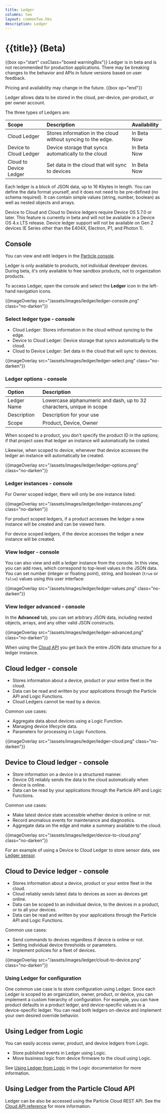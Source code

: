 ```yaml
---
title: Ledger
columns: two
layout: commonTwo.hbs
description: Ledger
---
```


# {{title}} (Beta)

{{box op="start" cssClass="boxed warningBox"}}
Ledger is in beta and is not recommended for production applications. There may be breaking changes to the behavior 
and APIs in future versions based on user feedback. 

Pricing and availability may change in the future.
{{box op="end"}}

Ledger allows data to be stored in the cloud, per-device, per-product, or per owner account. 

The three types of Ledgers are:

| Scope | Description | Availability |
| :--- | :--- | :--- |
| Cloud Ledger | Stores information in the cloud without syncing to the edge. | In Beta Now |
| Device to Cloud Ledger | Device storage that syncs automatically to the cloud | In Beta Now |
| Cloud to Device Ledger | Set data in the cloud that will sync to devices | In Beta Now |

Each ledger is a block of JSON data, up to 16 Kbytes in length. You can define the data format yourself, and it does not need to be pre-defined (no schema required). It can contain simple values (string, number, boolean) as well as nested objects and arrays.

Device to Cloud and Cloud to Device ledgers require Device OS 5.7.0 or later. This feature is currently in beta and will not be available in a Device OS 4.x LTS release. Device ledger support will not be available on Gen 2 devices (E Series other than the E404X, Electron, P1, and Photon 1).

## Console

You can view and edit ledgers in the [Particle console](https://console.particle.io). 

Ledger is only available to products, not individual developer devices. During beta, it's only available to free sandbox products, not to organization products.

To access Ledger, open the console and select the **Ledger** icon in the left-hand navigation icons.

{{imageOverlay src="/assets/images/ledger/ledger-console.png" class="no-darken"}}

### Select ledger type - console

- Cloud Ledger: Stores information in the cloud without syncing to the edge.
- Device to Cloud Ledger: Device storage that syncs automatically to the cloud.
- Cloud to Device Ledger: Set data in the cloud that will sync to devices.

{{imageOverlay src="/assets/images/ledger/ledger-select.png" class="no-darken"}}

### Ledger options - console

| Option | Description |
| :--- | :--- |
| Ledger Name | Lowercase alphanumeric and dash, up to 32 characters, unique in scope |
| Description | Description for your use |
| Scope | Product, Device, Owner |

When scoped to a product, you don't specify the product ID in the options; if that project uses that ledger an instance will automatically be crated.

Likewise, when scoped to device, whenever that device accesses the ledger an instance will automatically be created.

{{imageOverlay src="/assets/images/ledger/ledger-options.png" class="no-darken"}}

### Ledger instances - console

For Owner scoped ledger, there will only be one instance listed:

{{imageOverlay src="/assets/images/ledger/ledger-instances.png" class="no-darken"}}

For product scoped ledgers, if a product accesses the ledger a new instance will be created and can be viewed here.

For device scoped ledgers, if the device accesses the ledger a new instance will be created. 

### View ledger - console

You can also view and edit a ledger instance from the console. In this view, you can add rows, which correspond to top-level values in the JSON data. You can set number (integer or floating point), string, and boolean (`true` or `false`) values using this user interface:

{{imageOverlay src="/assets/images/ledger/ledger-values.png" class="no-darken"}}

### View ledger advanced - console

In the **Advanced** tab, you can set arbitrary JSON data, including nested objects, arrays, and any other valid JSON constructs.

{{imageOverlay src="/assets/images/ledger/ledger-advanced.png" class="no-darken"}}

When using the [Cloud API](/reference/cloud-apis/api/#ledger) you get back the entire JSON data structure for a ledger instance.

## Cloud ledger - console

- Stores information about a device, product or your entire fleet in the cloud.
- Data can be read and written by your applications through the Particle API and Logic Functions.
- Cloud Ledgers cannot be read by a device.

Common use cases:

- Aggregate data about devices using a Logic Function.
- Managing device lifecycle data.
- Parameters for processing in Logic Functions.

{{imageOverlay src="/assets/images/ledger/ledger-cloud.png" class="no-darken"}}

## Device to Cloud ledger - console

- Store information on a device in a structured manner.
- Device OS reliably sends the data to the cloud automatically when device is online.
- Data can be read by your applications through the Particle API and Logic Functions.

Common use cases:

- Make latest device state accessible whether device is online or not.
- Record anomalous events for maintenance and diagnostics.
- Aggregate data on the edge and make a summary available to the cloud.

{{imageOverlay src="/assets/images/ledger/device-to-cloud.png" class="no-darken"}}

For an example of using a Device to Cloud Ledger to store sensor data, see [Ledger sensor](/getting-started/logic-ledger/ledger-sensor).


## Cloud to Device ledger - console

- Stores information about a device, product or your entire fleet in the cloud.
- Cloud reliably sends latest data to devices as soon as devices get online.
- Data can be scoped to an individual device, to the devices in a product, or to all your devices.
- Data can be read and written by your applications through the Particle API and Logic Functions.

Common use cases:

- Send commands to devices regardless if device is online or not.
- Setting individual device thresholds or parameters.
- Implement policies for a fleet of devices.

{{imageOverlay src="/assets/images/ledger/cloud-to-device.png" class="no-darken"}}

### Using Ledger for configuration

One common use case is to store configuration using Ledger. Since each Ledger is scoped to an organization, owner, product, or device, you can implement a custom hierarchy of configuration. For example, you can have product defaults in a product ledger, and device-specific values in a device-specific ledger. You can read both ledgers on-device and implement your own desired override behavior.



## Using Ledger from Logic

You can easily access owner, product, and device ledgers from Logic.

- Store published events in Ledger using Logic.
- Move business logic from device firmware to the cloud using Logic.

See [Using Ledger from Logic](/getting-started/logic-ledger/logic/#using-ledger-from-logic) in the Logic documentation for more information.

## Using Ledger from the Particle Cloud API

Ledger can be also be accessed using the Particle Cloud REST API. See the [Cloud API reference](/reference/cloud-apis/api/#ledger) for more information.



